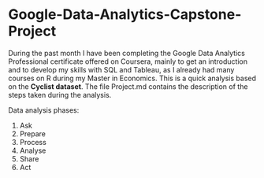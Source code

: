 # Google-Data-Analytics-Capstone-Project


During the past month I have been completing  the Google Data Analytics Professional certificate offered on Coursera, mainly to get an introduction and to develop my skills with SQL and Tableau, as I already had many courses on R during my Master in Economics. This is a quick analysis based on the **Cyclist dataset**. The file Project.md contains the description of the steps taken during the analysis. 
 
Data analysis phases: 
  1. Ask
  2. Prepare
  3. Process
  4. Analyse
  5. Share 
  6. Act
